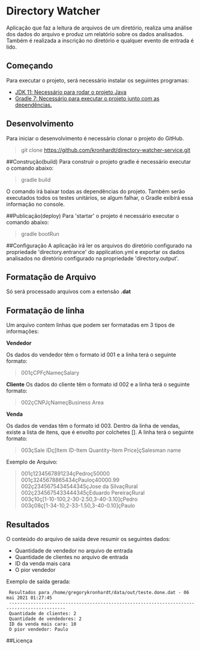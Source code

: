 # Directory Watcher

Aplicação que faz a leitura de arquivos de um diretório, realiza uma análise dos dados do arquivo e produz um 
relatório sobre os dados analisados. Também é realizada a inscrição no diretório e qualquer evento de entrada é lido.


## Começando
Para executar o projeto, será necessário instalar os seguintes programas:

- [JDK 11: Necessário para rodar o projeto Java](https://www.oracle.com/br/java/technologies/javase-jdk11-downloads.html)
- [Gradle 7: Necessário para executar o projeto junto com as dependências.](https://gradle.org/install/)

## Desenvolvimento
Para iniciar o desenvolvimento é necessário clonar o projeto do GitHub.

> git clone https://github.com/kronhardt/directory-watcher-service.git

##Construção(build)
Para construir o projeto gradle é necessário executar o comando abaixo:

> gradle build

O comando irá baixar todas as dependências do projeto. Também serão executados todos os testes unitários,
se algum falhar, o Gradle exibirá essa informação no console.

##Publicação(deploy)
Para 'startar' o projeto é necessário executar o comando abaixo:

> gradle bootRun

##Configuração
A aplicação irá ler os arquivos do diretório configurado na propriedade 'directory.entrance' do application.yml
e exportar os dados analisados no diretório configurado na propriedade 'directory.output'.


## Formatação de Arquivo

Só será processado arquivos com a extensão **.dat**

## Formatação de linha

Um arquivo contem linhas que podem ser formatadas em 3 tipos de informações:

**Vendedor**

Os dados do vendedor têm o formato id 001 e a linha terá o seguinte formato:
 > 001çCPFçNameçSalary

**Cliente**
Os dados do cliente têm o formato id 002 e a linha terá o seguinte formato:

 > 002çCNPJçNameçBusiness Area

**Venda**

Os dados de vendas têm o formato id 003. Dentro da linha de vendas, existe a lista
de itens, que é envolto por colchetes []. A linha terá o seguinte formato:
> 003çSale IDç[Item ID-Item Quantity-Item Price]çSalesman name


Exemplo de Arquivo:

> 001ç1234567891234çPedroç50000 <br>
> 001ç3245678865434çPauloç40000.99 <br>
> 002ç2345675434544345çJose da SilvaçRural <br>
> 002ç2345675433444345çEduardo PereiraçRural <br>
> 003ç10ç[1-10-100,2-30-2.50,3-40-3.10]çPedro <br>
> 003ç08ç[1-34-10,2-33-1.50,3-40-0.10]çPaulo <br>

## Resultados

O conteúdo do arquivo de saída deve resumir os seguintes dados:


- Quantidade de vendedor no arquivo de entrada
- Quantidade de clientes no arquivo de entrada
- ID da venda mais cara
- O pior vendedor


Exemplo de saída gerada:

```
 Resultados para /home/gregorykronhardt/data/out/teste.done.dat - 06 mai 2021 01:27:45
 -------------------------------------------------------------------------------------------
 Quantidade de clientes: 2
 Quantidade de vendedores: 2
 ID da venda mais cara: 10
 O pior vendedor: Paulo
```


##Licença

